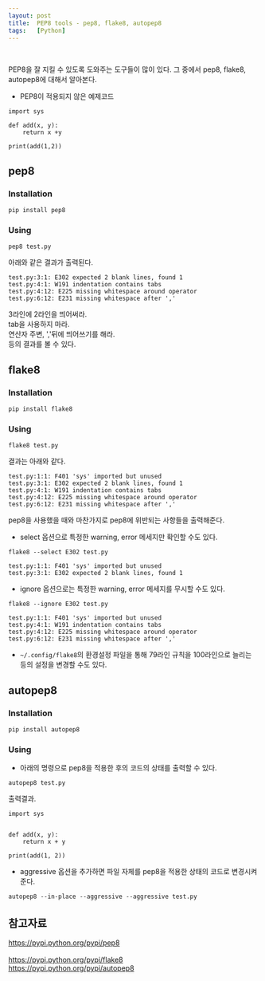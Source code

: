 ```yaml
---
layout: post
title:  PEP8 tools - pep8, flake8, autopep8
tags:   [Python]
---
```


<br/>  

PEP8을 잘 지킬 수 있도록 도와주는 도구들이 많이 있다. 그 중에서 pep8, flake8, autopep8에 대해서 알아본다.

- PEP8이 적용되지 않은 예제코드  

```
import sys

def add(x, y):
	return x +y

print(add(1,2))
```

## pep8  

### Installation  

```
pip install pep8
```

### Using  

```
pep8 test.py
```

아래와 같은 결과가 출력된다.  

```
test.py:3:1: E302 expected 2 blank lines, found 1
test.py:4:1: W191 indentation contains tabs
test.py:4:12: E225 missing whitespace around operator
test.py:6:12: E231 missing whitespace after ','
```

3라인에 2라인을 띄어써라.  
tab을 사용하지 마라.  
연산자 주변, ','뒤에 띄어쓰기를 해라.  
등의 결과를 볼 수 있다.

## flake8  

### Installation  

```
pip install flake8
```  

### Using  

```
flake8 test.py
```

결과는 아래와 같다.  

```
test.py:1:1: F401 'sys' imported but unused
test.py:3:1: E302 expected 2 blank lines, found 1
test.py:4:1: W191 indentation contains tabs
test.py:4:12: E225 missing whitespace around operator
test.py:6:12: E231 missing whitespace after ','
```

pep8을 사용했을 때와 마찬가지로 pep8에 위반되는 사항들을 출력해준다.  

- select 옵션으로 특정한 warning, error 메세지만 확인할 수도 있다.  
```
flake8 --select E302 test.py
```  

```
test.py:1:1: F401 'sys' imported but unused
test.py:3:1: E302 expected 2 blank lines, found 1
```

- ignore 옵션으로는 특정한 warning, error 메세지를 무시할 수도 있다.  
```
flake8 --ignore E302 test.py
```  

```
test.py:1:1: F401 'sys' imported but unused
test.py:4:1: W191 indentation contains tabs
test.py:4:12: E225 missing whitespace around operator
test.py:6:12: E231 missing whitespace after ','
```

- `~/.config/flake8`의 환경설정 파일을 통해 79라인 규칙을 100라인으로 늘리는 등의 설정을 변경할 수도 있다.  

## autopep8  

### Installation  

```
pip install autopep8
```

### Using  

- 아래의 명령으로 pep8을 적용한 후의 코드의 상태를 출력할 수 있다.  

```
autopep8 test.py
```  

출력결과.  

```
import sys


def add(x, y):
    return x + y

print(add(1, 2))
```  

- aggressive 옵션을 추가하면 파일 자체를 pep8을 적용한 상태의 코드로 변경시켜준다.  
```
autopep8 --in-place --aggressive --aggressive test.py
```

## 참고자료  
<https://pypi.python.org/pypi/pep8><br>  
<https://pypi.python.org/pypi/flake8><br>
<https://pypi.python.org/pypi/autopep8>

